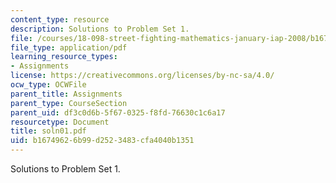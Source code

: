 ```yaml
---
content_type: resource
description: Solutions to Problem Set 1.
file: /courses/18-098-street-fighting-mathematics-january-iap-2008/b16749626b99d2523483cfa4040b1351_soln01.pdf
file_type: application/pdf
learning_resource_types:
- Assignments
license: https://creativecommons.org/licenses/by-nc-sa/4.0/
ocw_type: OCWFile
parent_title: Assignments
parent_type: CourseSection
parent_uid: df3c0d6b-5f67-0325-f8fd-76630c1c6a17
resourcetype: Document
title: soln01.pdf
uid: b1674962-6b99-d252-3483-cfa4040b1351
---
```

Solutions to Problem Set 1.